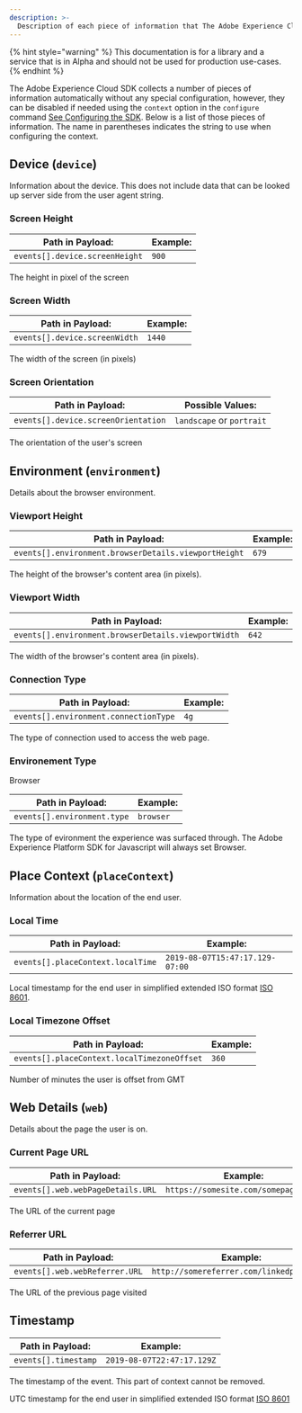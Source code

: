 ```yaml
---
description: >-
  Description of each piece of information that The Adobe Experience Cloud SDK collects automatically
---
```


{% hint style="warning" %}
This documentation is for a library and a service that is in Alpha and should not be used for production use-cases.
{% endhint %}

The Adobe Experience Cloud SDK collects a number of pieces of information automatically without any special configuration, however, they can be disabled if needed using the `context` option in the `configure` command [See Configuring the SDK](../fundamentals/configuring-the-sdk.md). Below is a list of those pieces of information. The name in parentheses indicates the string to use when configuring the context.

## Device (`device`)

Information about the device. This does not include data that can be looked up server side from the user agent string.

### Screen Height

| **Path in Payload:**  | **Example:** |
| -- | -- |
| `events[].device.screenHeight` | `900` |

The height in pixel of the screen  

### Screen Width

| **Path in Payload:**  | **Example:** |
| -- | -- |
| `events[].device.screenWidth` | `1440` |

The width of the screen (in pixels)  

### Screen Orientation

| **Path in Payload:**  | **Possible Values:** |
| -- | -- |
| `events[].device.screenOrientation` | `landscape` or `portrait` |

The orientation of the user's screen

## Environment (`environment`)

Details about the browser environment.

### Viewport Height

| **Path in Payload:**  | **Example:** |
| -- | -- |
| `events[].environment.browserDetails.viewportHeight` | `679` |

The height of the browser's content area (in pixels).

### Viewport Width

| **Path in Payload:**  | **Example:** |
| -- | -- |
| `events[].environment.browserDetails.viewportWidth` | `642` |

The width of the browser's content area (in pixels).

### Connection Type

| **Path in Payload:**  | **Example:** |
| -- | -- |
| `events[].environment.connectionType` | `4g` |

The type of connection used to access the web page.  

### Environement Type

Browser

| **Path in Payload:**  | **Example:** |
| -- | -- |
| `events[].environment.type` | `browser` |

The type of evironment the experience was surfaced through. The Adobe Experience Platform SDK for Javascript will always set Browser.

## Place Context (`placeContext`)

Information about the location of the end user.

### Local Time

| **Path in Payload:**  | **Example:** |
| -- | -- |
| `events[].placeContext.localTime` | `2019-08-07T15:47:17.129-07:00` |

Local timestamp for the end user in simplified extended ISO format [ISO 8601](https://tools.ietf.org/html/rfc3339#section-5.6).

### Local Timezone Offset

| **Path in Payload:**  | **Example:** |
| -- | -- |
| `events[].placeContext.localTimezoneOffset` | `360` |

Number of minutes the user is offset from GMT  

## Web Details (`web`)

Details about the page the user is on.

### Current Page URL

| **Path in Payload:**  | **Example:** |
| -- | -- |
| `events[].web.webPageDetails.URL` | `https://somesite.com/somepage.html` |

The URL of the current page  

### Referrer URL

| **Path in Payload:**  | **Example:** |
| -- | -- |
| `events[].web.webReferrer.URL` | `http://somereferrer.com/linkedpage.html` |

The URL of the previous page visited

## Timestamp

| **Path in Payload:**  | **Example:** |
| -- | -- |
| `events[].timestamp` | `2019-08-07T22:47:17.129Z` |

The timestamp of the event.  This part of context cannot be removed.

UTC timestamp for the end user in simplified extended ISO format [ISO 8601](https://tools.ietf.org/html/rfc3339#section-5.6)
